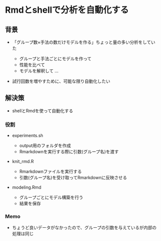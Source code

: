 # Rmdとshellで分析を自動化する

## 背景

- 「グループ数×手法の数だけモデルを作る」ちょっと量の多い分析をしていた
  - グループと手法ごとにモデルを作って
  - 性能を比べて
  - モデルを解釈して ...
  
- 試行回数を増やすために、可能な限り自動化したい

## 解決策

- shellとRmdを使って自動化する

### 役割

- experiments.sh
  - output用のフォルダを作成
  - Rmarkdownを実行する際に引数(グループ名)を渡す

- knit_rmd.R
  - Rmarkdownファイルを実行する
  - 引数(グループ名)を受け取ってRmarkdownに反映させる

- modeling.Rmd
  - グループごとにモデル構築を行う
  - 結果を保存
  
  
### Memo

- ちょうど良いデータがなかったので、グループの引数を与えているが内部の処理は同じ